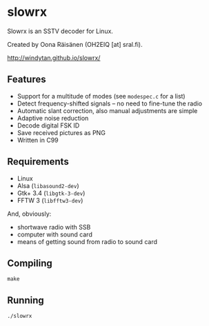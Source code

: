 slowrx
======

Slowrx is an SSTV decoder for Linux.

Created by Oona Räisänen (OH2EIQ [at] sral.fi).

http://windytan.github.io/slowrx/

Features
--------

* Support for a multitude of modes (see `modespec.c` for a list)
* Detect frequency-shifted signals – no need to fine-tune the radio
* Automatic slant correction, also manual adjustments are simple
* Adaptive noise reduction
* Decode digital FSK ID
* Save received pictures as PNG
* Written in C99

Requirements
------------

* Linux
* Alsa (`libasound2-dev`)
* Gtk+ 3.4 (`libgtk-3-dev`)
* FFTW 3 (`libfftw3-dev`)

And, obviously:

* shortwave radio with SSB
* computer with sound card
* means of getting sound from radio to sound card

Compiling
---------

`make`

Running
-------

`./slowrx`
